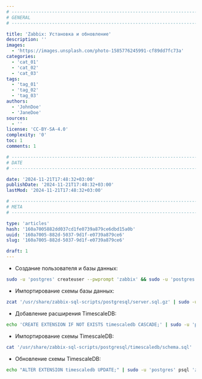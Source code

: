 ```yaml
---
# -------------------------------------------------------------------------------------------------------------------- #
# GENERAL
# -------------------------------------------------------------------------------------------------------------------- #

title: 'Zabbix: Установка и обновление'
description: ''
images:
  - 'https://images.unsplash.com/photo-1585776245991-cf89dd7fc73a'
categories:
  - 'cat_01'
  - 'cat_02'
  - 'cat_03'
tags:
  - 'tag_01'
  - 'tag_02'
  - 'tag_03'
authors:
  - 'JohnDoe'
  - 'JaneDoe'
sources:
  - ''
license: 'CC-BY-SA-4.0'
complexity: '0'
toc: 1
comments: 1

# -------------------------------------------------------------------------------------------------------------------- #
# DATE
# -------------------------------------------------------------------------------------------------------------------- #

date: '2024-11-21T17:48:32+03:00'
publishDate: '2024-11-21T17:48:32+03:00'
lastMod: '2024-11-21T17:48:32+03:00'

# -------------------------------------------------------------------------------------------------------------------- #
# META
# -------------------------------------------------------------------------------------------------------------------- #

type: 'articles'
hash: '160a7005882dd037cd1fe0739a879ce6dbd15a0b'
uuid: '160a7005-882d-5037-9d1f-e0739a879ce6'
slug: '160a7005-882d-5037-9d1f-e0739a879ce6'

draft: 1
---
```




<!--more-->

- Создание пользователя и базы данных:

```bash
sudo -u 'postgres' createuser --pwprompt 'zabbix' && sudo -u 'postgres' createdb -O 'zabbix' 'zabbix'
```

- Импортирование схемы базы данных:

```bash
zcat '/usr/share/zabbix-sql-scripts/postgresql/server.sql.gz' | sudo -u 'zabbix' psql 'zabbix'
```

- Добавление расширения TimescaleDB:

```bash
echo 'CREATE EXTENSION IF NOT EXISTS timescaledb CASCADE;' | sudo -u 'postgres' psql 'zabbix'
```

- Импортирование схемы TimescaleDB:

```bash
cat '/usr/share/zabbix-sql-scripts/postgresql/timescaledb/schema.sql' | sudo -u 'zabbix' psql 'zabbix'
```

- Обновление схемы TimescaleDB:

```bash
echo "ALTER EXTENSION timescaledb UPDATE;" | sudo -u 'postgres' psql 'zabbix'
```
